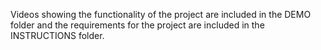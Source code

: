 Videos showing the functionality of the project are included in the DEMO folder and the requirements for the project are included in the INSTRUCTIONS folder. 

